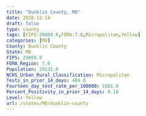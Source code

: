 ```yaml
---
title: "Dunklin County, MO"
date: 2020-12-14
draft: false
type: county
tags: [FIPS:29069.0,FEMA:7.0,Micropolitan,Yellow]
categories: [MO]
County: Dunklin County
State: MO
FIPS: 29069.0
FEMA_Region: 7.0
Population: 29131.0
NCHS_Urban_Rural_Classification: Micropolitan
Tests_in_prior_14_days: 484.0
Fourteen_day_test_rate_per_100000: 1661.0
Percent_Positivity_in_prior_14_days: 0.18
Level: Yellow
url: /states/MO/dunklin-county
---
```




